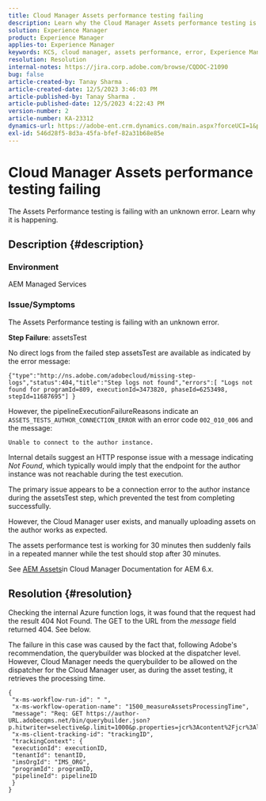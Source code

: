 ```yaml
---
title: Cloud Manager Assets performance testing failing
description: Learn why the Cloud Manager Assets performance testing is failing.
solution: Experience Manager
product: Experience Manager
applies-to: Experience Manager
keywords: KCS, cloud manager, assets performance, error, Experience Manager
resolution: Resolution
internal-notes: https://jira.corp.adobe.com/browse/CQDOC-21090
bug: false
article-created-by: Tanay Sharma .
article-created-date: 12/5/2023 3:46:03 PM
article-published-by: Tanay Sharma .
article-published-date: 12/5/2023 4:22:43 PM
version-number: 2
article-number: KA-23312
dynamics-url: https://adobe-ent.crm.dynamics.com/main.aspx?forceUCI=1&pagetype=entityrecord&etn=knowledgearticle&id=ed605461-8593-ee11-be37-6045bd006b25
exl-id: 546d28f5-8d3a-45fa-bfef-82a31b68e85e
---
```

# Cloud Manager Assets performance testing failing


The Assets Performance testing is failing with an unknown error. Learn why it is happening.

## Description {#description}


### Environment

AEM Managed Services

### Issue/Symptoms 

The Assets Performance testing is failing with an unknown error.

<b>Step Failure</b>: assetsTest

No direct logs from the failed step assetsTest are available as indicated by the error message:

`{"type":"http://ns.adobe.com/adobecloud/missing-step-logs","status":404,"title":"Step logs not found","errors":[ "Logs not found for programId=809, executionId=3473820, phaseId=6253498, stepId=11687695"] } `

However, the pipelineExecutionFailureReasons indicate an `ASSETS_TESTS_AUTHOR_CONNECTION_ERROR` with an error code `002_010_006` and the message:

`Unable to connect to the author instance. `

 Internal details suggest an HTTP response issue with a message indicating *Not Found*, which typically would imply that the endpoint for the author instance was not reachable during the test execution.

The primary issue appears to be a connection error to the author instance during the assetsTest step, which prevented the test from completing successfully.

However, the Cloud Manager user exists, and manually uploading assets on the author works as expected.

The assets performance test is working for 30 minutes then suddenly fails in a repeated manner while the test should stop after 30 minutes.

See [AEM Assets](https://experienceleague.adobe.com/docs/experience-manager-cloud-manager/content/using/code-quality-testing.html#aem-assets)in Cloud Manager Documentation for AEM 6.x.


## Resolution {#resolution}


Checking the internal Azure function logs, it was found that the request had the result 404 Not Found. The GET to the URL from the *message* field returned 404. See below.

The failure in this case was caused by the fact that, following Adobe's recommendation, the querybuilder was blocked at the dispatcher level.
However, Cloud Manager needs the querybuilder to be allowed on the dispatcher for the Cloud Manager user, as during the asset testing, it retrieves the processing time.




```
{
 "x-ms-workflow-run-id": " ",
 "x-ms-workflow-operation-name": "1500_measureAssetsProcessingTime",
 "message": "Req: GET https://author-URL.adobecqms.net/bin/querybuilder.json?p.hitwriter=selective&p.limit=1000&p.properties=jcr%3Acontent%2Fjcr%3AlastModified+jcr%3Acreated&path=%2Fcontent%2Fdam%2Fcloudmanager&property=jcr%3Acontent%2Fdam%3AassetState&property.depth=1&property.value=processed&type=dam%3AAsset",
 "x-ms-client-tracking-id": "trackingID",
 "trackingContext": {
 "executionId": executionID,
 "tenantId": tenantID,
 "imsOrgId": "IMS_ORG",
 "programId": programID,
 "pipelineId": pipelineID
 }
}
```
